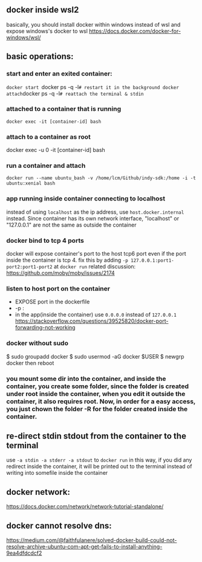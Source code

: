 ## docker inside wsl2
basically, you should install docker within windows instead of wsl and expose windows's docker to wsl
https://docs.docker.com/docker-for-windows/wsl/
## basic operations:
### start and enter an exited container:
`
docker start  `docker ps -q -l` # restart it in the background
docker attach `docker ps -q -l` # reattach the terminal & stdin
`
### attached to a container that is running
`
docker exec -it [container-id] bash
`
### attach to a container as root
docker exec -u 0 -it [container-id] bash

### run a container and attach
`
docker run --name ubuntu_bash -v /home/lcm/Github/indy-sdk:/home -i -t ubuntu:xenial bash
`

### app running inside container connecting to localhost
instead of using `localhost` as the ip address, use `host.docker.internal` instead.
Since container has its own network interface, "localhost" or "127.0.0.1" are not the same as outside the container


### docker bind to tcp 4 ports
docker will expose container's port to the host tcp6 port even if the port inside the container is tcp 4.
fix this by adding `-p 127.0.0.1:port1-port2:port1-port2` at `docker run`
related discussion:
https://github.com/moby/moby/issues/2174

### listen to host port on the container
- EXPOSE port in the dockerfile
- -p <hostip>:<containerip>
- in the app(inside the container) use `0.0.0.0` instead of `127.0.0.1`
https://stackoverflow.com/questions/39525820/docker-port-forwarding-not-working


### docker without sudo
$ sudo groupadd docker
$ sudo usermod -aG docker $USER
$ newgrp docker 
then reboot

### you mount some dir into the container, and inside the container, you create some folder, since the folder is created under root inside the container, when you edit it outside the container, it also requires root.  Now, in order for a easy access, you just chown the folder -R for the folder created inside the container. 

## re-direct stdin stdout from the container to the terminal
use `-a stdin -a stderr -a stdout` to `docker run` in this way, if you did any redirect inside the container, it will be printed out to the terminal instead of writing into somefile inside the container

## docker network:
https://docs.docker.com/network/network-tutorial-standalone/

## docker cannot resolve dns:

https://medium.com/@faithfulanere/solved-docker-build-could-not-resolve-archive-ubuntu-com-apt-get-fails-to-install-anything-9ea4dfdcdcf2
